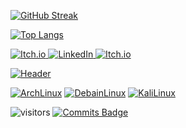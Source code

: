 [![GitHub Streak](https://github-readme-streak-stats.herokuapp.com/?user=henry9836&theme=dark)](https://git.io/streak-stats)

[![Top Langs](https://github-readme-stats.vercel.app/api/top-langs/?username=henry9836&theme=dark)](https://github.com/anuraghazra/github-readme-stats)

<a href="https://sleep-deficiency-studio.itch.io/" target="_blank">![Itch.io](https://img.shields.io/badge/-Itch.io-blue?logo=Itch.io&logoColor=FFFFFF&labelColor=FA5C5C&color=grey&style=for-the-badge) </a>
<a href="https://www.linkedin.com/in/henry-oli/" target="_blank"> ![LinkedIn](https://img.shields.io/badge/-LinkedIn-blue?logo=LinkedIn&logoColor=FFFFFF&labelColor=0a66c2&color=grey&style=for-the-badge) </a>
<a href="https://www.youtube.com/channel/UCdaILXjGeEoBjOC0pGRsLFA" target="_blank">![Itch.io](https://img.shields.io/badge/-YouTube-blue?logo=YouTube&logoColor=FFFFFF&labelColor=FF0000&color=grey&style=for-the-badge) </a>

[![Header](https://img.shields.io/badge/-TECHNOLOGIES-792EE5?logo=PyTorchLightning&logoColor=ffffff)](https://archlinux.org/)

[![ArchLinux](https://img.shields.io/badge/--1793D1?logo=archlinux&logoColor=ffffff)](https://archlinux.org/)
[![DebainLinux](https://img.shields.io/badge/--A81D33?logo=debian&logoColor=ffffff)](https://.debian.org/)
[![KaliLinux](https://img.shields.io/badge/--557C94?logo=kalilinux&logoColor=ffffff)](https://kali.org/)

![visitors](https://visitor-badge.glitch.me/badge?page_id=henry9836&left_color=grey&right_color=green)
[![Commits Badge](https://badges.pufler.dev/commits/monthly/henry9836)](https://badges.pufler.dev)

